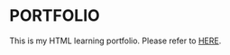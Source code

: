 # PORTFOLIO
This is my HTML learning portfolio. Please refer to [HERE](https://lydia1388.github.io/PORTFOLIO/).
